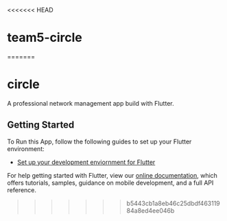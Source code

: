 <<<<<<< HEAD
# team5-circle
=======
# circle 

A professional network management app build with Flutter.

## Getting Started

To Run this App, follow the following guides to set up your Flutter environment:

- [Set up your development enviornment for Flutter](https://flutter.dev/docs/get-started/install)

For help getting started with Flutter, view our
[online documentation](https://flutter.dev/docs), which offers tutorials,
samples, guidance on mobile development, and a full API reference.
>>>>>>> b5443cb1a8eb46c25dbdf46311984a8ed4ee046b
